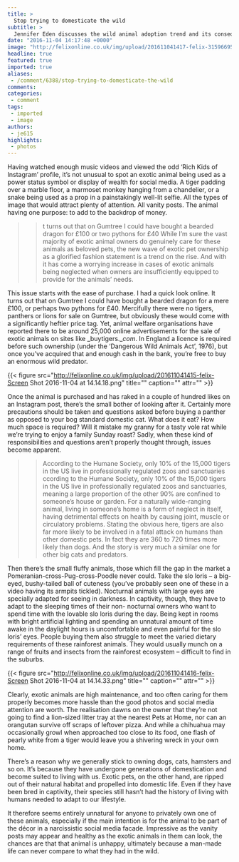 ```yaml
---
title: >
  Stop trying to domesticate the wild
subtitle: >
  Jennifer Eden discusses the wild animal adoption trend and its consequences
date: "2016-11-04 14:17:48 +0000"
image: "http://felixonline.co.uk/img/upload/201611041417-felix-3159669562_2429cc381a_o.jpg"
headline: true
featured: true
imported: true
aliases:
 - /comment/6388/stop-trying-to-domesticate-the-wild
comments:
categories:
 - comment
tags:
 - imported
 - image
authors:
 - je615
highlights:
 - photos
---
```


Having watched enough music videos and viewed the odd ‘Rich Kids of Instagram’ profile, it’s not unusual to spot an exotic animal being used as a power status symbol or display of wealth for social media. A tiger padding over a marble floor, a marmoset monkey hanging from a chandelier, or a snake being used as a prop in a painstakingly well-lit selfie. All the types of image that would attract plenty of attention. All vanity posts. The animal having one purpose: to add to the backdrop of money.
> > t turns out that on Gumtree I could have bought a bearded dragon for £100 or two pythons for £40
While I’m sure the vast majority of exotic animal owners do genuinely care for these animals as beloved pets, the new wave of exotic pet ownership as a glorified fashion statement is a trend on the rise. And with it has come a worrying increase in cases of exotic animals being neglected when owners are insufficiently equipped to provide for the animals’ needs.

This issue starts with the ease of purchase. I had a quick look online. It turns out that on Gumtree I could have bought a bearded dragon for a mere £100, or perhaps two pythons for £40. Mercifully there were no tigers, panthers or lions for sale on Gumtree, but obviously these would come with a significantly heftier price tag. Yet, animal welfare organisations have reported there to be around 25,000 online advertisements for the sale of exotic animals on sites like _buytigers.__com_. In England a licence is required before such ownership (under the ‘Dangerous Wild Animals Act’, 1976), but once you’ve acquired that and enough cash in the bank, you’re free to buy an enormous wild predator.

{{< figure src="http://felixonline.co.uk/img/upload/201611041415-felix-Screen Shot 2016-11-04 at 14.14.18.png" title="" caption="" attr="" >}}

Once the animal is purchased and has raked in a couple of hundred likes on an Instagram post, there’s the small bother of looking after it.  Certainly more precautions should be taken and questions asked before buying a panther as opposed to your bog standard domestic cat. What does it eat? How much space is required? Will it mistake my granny for a tasty vole rat while we’re trying to enjoy a family Sunday roast? Sadly, when these kind of responsibilities and questions aren’t properly thought through, issues become apparent.
> > According to the Humane Society, only 10% of the 15,000 tigers in the US live in professionally regulated zoos and sanctuaries
ccording to the Humane Society, only 10% of the 15,000 tigers in the US live in professionally regulated zoos and sanctuaries, meaning a large proportion of the other 90% are confined to someone’s house or garden. For a naturally wide-ranging animal, living in someone’s home is a form of neglect in itself, having detrimental effects on health by causing joint, muscle or circulatory problems. Stating the obvious here, tigers are also far more likely to be involved in a fatal attack on humans than other domestic pets. In fact they are 360 to 720 times more likely than dogs. And the story is very much a similar one for other big cats and predators.

Then there’s the small fluffy animals, those which fill the gap in the market a Pomeranian-cross-Pug-cross-Poodle never could. Take the slo loris – a big-eyed, bushy-tailed ball of cuteness (you’ve probably seen one of these in a video having its armpits tickled). Nocturnal animals with large eyes are specially adapted for seeing in darkness. In captivity, though, they have to adapt to the sleeping times of their non- nocturnal owners who want to spend time with the lovable slo loris during the day. Being kept in rooms with bright artificial lighting and spending an unnatural amount of time awake in the daylight hours is uncomfortable and even painful for the slo loris’ eyes. People buying them also struggle to meet the varied dietary requirements of these rainforest animals. They would usually munch on a range of fruits and insects from the rainforest ecosystem – difficult to find in the suburbs.

{{< figure src="http://felixonline.co.uk/img/upload/201611041416-felix-Screen Shot 2016-11-04 at 14.14.33.png" title="" caption="" attr="" >}}

Clearly, exotic animals are high maintenance, and too often caring for them properly becomes more hassle than the good photos and social media attention are worth. The realisation dawns on the owner that they’re not going to find a lion-sized litter tray at the nearest Pets at Home, nor can an orangutan survive off scraps of leftover pizza. And while a chihuahua may occasionally growl when approached too close to its food, one flash of pearly white from a tiger would leave you a shivering wreck in your own home.

There’s a reason why we generally stick to owning dogs, cats, hamsters and so on. It’s because they have undergone generations of domestication and become suited to living with us. Exotic pets, on the other hand, are ripped out of their natural habitat and propelled into domestic life. Even if they have been bred in captivity, their species still hasn’t had the history of living with humans needed to adapt to our lifestyle.

It therefore seems entirely unnatural for anyone to privately own one of these animals, especially if the main intention is for the animal to be part of the décor in a narcissistic social media facade. Impressive as the vanity posts may appear and healthy as the exotic animals in them can look, the chances are that that animal is unhappy, ultimately because a man-made life can never compare to what they had in the wild.
